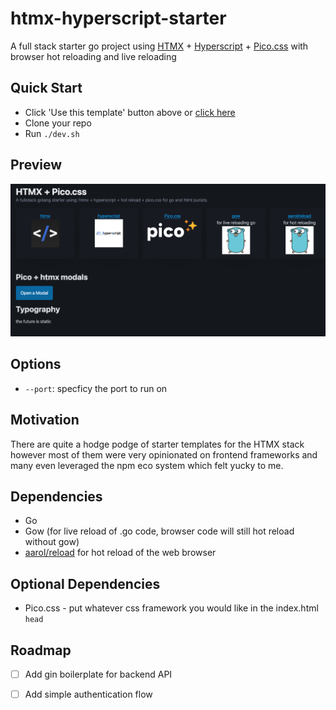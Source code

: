 # htmx-hyperscript-starter
A full stack starter go project using [HTMX](https://htmx.org/reference/) + [Hyperscript](https://hyperscript.org/reference/) + [Pico.css](https://v2.picocss.com/docs/modal) with browser hot reloading and live reloading

## Quick Start
- Click 'Use this template' button above or [click here](https://github.com/new?template_name=htmx-hyperscript-starter&template_owner=zachatrocity)
- Clone your repo
- Run `./dev.sh`

## Preview
![Boilerplate](preview.png)

## Options
- `--port`: specficy the port to run on

## Motivation
There are quite a hodge podge of starter templates for the HTMX stack however most of them were very opinionated on frontend frameworks and many even leveraged the npm eco system which felt yucky to me.

## Dependencies
- Go
- Gow (for live reload of .go code, browser code will still hot reload without gow)
- [aarol/reload](https://github.com/aarol/reload) for hot reload of the web browser

## Optional Dependencies
- Pico.css - put whatever css framework you would like in the index.html `head`

## Roadmap
- [ ] Add gin boilerplate for backend API
- [ ] Add simple authentication flow


